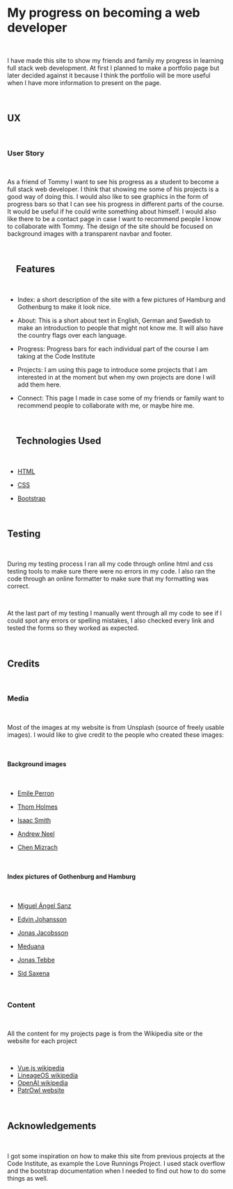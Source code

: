 # My progress on becoming a web developer

<br/>

I have made this site to show my friends and family my progress in learning full stack web development. At first I planned to make a portfolio page but later decided against it because I think the portfolio will be more useful when I have more information to present on the page.

<br/>

## UX

<br/>

### User Story

<br/>

As a friend of Tommy I want to see his progress as a student to become a full stack web developer. I think that showing me some of his projects is a good way of doing this.
I would also like to see graphics in the form of progress bars so that I can see his progress in different parts of the course. It would be useful if he could write something about himself. I would also like there to be a contact page in case I want to recommend people I know to collaborate with Tommy. The design of the site should be focused on background images with a transparent navbar and footer.

<br/>

##  &nbsp; &nbsp; Features

<br/>

* Index: a short description of the site with a few pictures of Hamburg and Gothenburg to make it look nice.

* About: This is a short about text in English, German and Swedish to make an introduction to people that might not know me. It will also have the country flags over each language.

* Progress: Progress bars for each individual part of the course I am taking at the Code Institute

* Projects: I am using this page to introduce some projects that I am interested in at the moment but when my own projects are done I will add them here.

* Connect: This page I made in case some of my friends or family want to recommend people to collaborate with me, or maybe hire me.

<br/>

## &nbsp; &nbsp; Technologies Used

<br/>

* [HTML](https://en.wikipedia.org/wiki/HTML)

* [CSS](https://en.wikipedia.org/wiki/CSS)

* [Bootstrap](https://en.wikipedia.org/wiki/Bootstrap_(front-end_framework))

<br/>

## Testing

<br/>

During my testing process I ran all my code through online html and css testing tools to make sure there were no errors in my code. I also ran the code through an online formatter to make sure that my formatting was correct.

<br/>

At the last part of my testing I manually went through all my code to see if I could spot any errors or spelling mistakes, I also checked every link and tested the forms so they worked as expected.

<br/>

## Credits

<br/>

### Media

<br/>

Most of the images at my website is from Unsplash (source of freely usable images). I would like to give credit to the people who created these images:

<br/>

#### Background images

<br/>

* [Emile Perron](https://unsplash.com/photos/xrVDYZRGdw4)

* [Thom Holmes](https://unsplash.com/photos/RbR3kf9M4F8)

* [Isaac Smith](https://unsplash.com/photos/6EnTPvPPL6I)

* [Andrew Neel](https://unsplash.com/photos/cckf4TsHAuw)

* [Chen Mizrach](https://unsplash.com/photos/1NTOQHBRegA)

<br/>

#### Index pictures of Gothenburg and Hamburg

<br/>

* [Miguel Ángel Sanz](https://unsplash.com/photos/6f5cTP2T28U)

* [Edvin Johansson](https://unsplash.com/photos/Mmjkm_ueuDM)

* [Jonas Jacobsson](https://unsplash.com/photos/20qv9cTILhU)

* [Meduana](https://unsplash.com/photos/PdnseHuDFZU)

* [Jonas Tebbe](https://unsplash.com/photos/j22K61_1peg)

* [Sid Saxena](https://unsplash.com/photos/NCVQKpU1xH4)

<br/>

### Content

<br/>

All the content for my projects page is from the Wikipedia site or the website for each project

<br/>

* [Vue.js wikipedia](https://en.wikipedia.org/wiki/Vue.js)
* [LineageOS wikipedia](https://en.wikipedia.org/wiki/LineageOS)
* [OpenAI wikipedia](https://en.wikipedia.org/wiki/OpenAI)
* [PatrOwl website](https://www.patrowl.io/)

<br/>

## Acknowledgements

<br/>

I got some inspiration on how to make this site from previous projects at the Code Institute, as example the Love Runnings Project. I used stack overflow and the bootstrap documentation when I needed to find out how to do some things as well.
